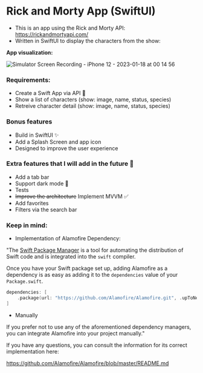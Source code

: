 # Rick and Morty App (SwiftUI)

- This is an app using the Rick and Morty API: https://rickandmortyapi.com/ 
- Written in SwiftUI to display the characters from the show:

**App visualization:**

![Simulator Screen Recording - iPhone 12 - 2023-01-18 at 00 14 56](https://user-images.githubusercontent.com/106591528/213036367-94db8cad-c3c6-42bd-86bf-1fbe58e36f45.gif)


###  Requirements:

- Create a Swift App via API 🌱
- Show a list of characters (show: image, name, status, species)
- Retreive character detail (show: image, name, status, species)

###  Bonus features

- Build in SwiftUI ✨ 
- Add a Splash Screen and app icon
- Designed to improve the user experience

###  Extra features that I will add in the future 🚀

- Add a tab bar
- Support dark mode 🌙
- Tests 
- ~~Improve the architecture~~ Implement MVVM ✅
- Add favorites 
- Filters via the search bar 



###  Keep in mind:

- Implementation of Alamofire Dependency:

"The [Swift Package Manager](https://swift.org/package-manager/) is a tool for automating the distribution of Swift code and is integrated into the `swift` compiler. 

Once you have your Swift package set up, adding Alamofire as a dependency is as easy as adding it to the `dependencies` value of your `Package.swift`.

```swift
dependencies: [
    .package(url: "https://github.com/Alamofire/Alamofire.git", .upToNextMajor(from: "5.6.1"))
]
```

- Manually

If you prefer not to use any of the aforementioned dependency managers, you can integrate Alamofire into your project manually."

If you have any questions, you can consult the information for its correct implementation here:

https://github.com/Alamofire/Alamofire/blob/master/README.md





